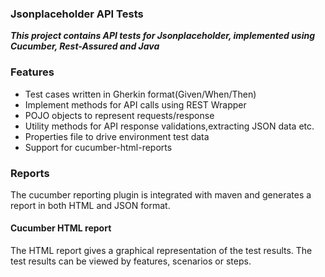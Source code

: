 <h3> Jsonplaceholder API Tests </h3>
<p>
<i><strong>This project contains API tests for Jsonplaceholder, implemented using Cucumber, Rest-Assured and Java</strong></i>
</p>

### Features
* Test cases written in Gherkin format(Given/When/Then)
* Implement methods for API calls using REST Wrapper
* POJO objects to represent requests/response
* Utility methods for API response validations,extracting JSON data etc.
* Properties file to drive environment test data
* Support for cucumber-html-reports


### Reports
The cucumber reporting plugin is integrated with maven and generates a report in both HTML and JSON format.
#### Cucumber HTML report
The HTML report gives a graphical representation of the test results. The test results can be viewed by features, scenarios or steps. 
